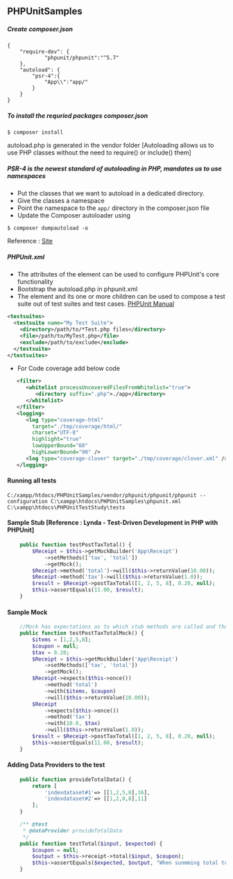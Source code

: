 ## PHPUnitSamples

##### Create composer.json
```
{
    "require-dev": {
            "phpunit/phpunit":"^5.7"
    },
    "autoload": {
        "psr-4":{
            "App\\":"app/"
        }
    }
}
```
##### To install the requried packages composer.json  
```
$ composer install
```

autoload.php is generated in the vendor folder [Autoloading allows us to use PHP classes without the need to require() or include() them]

##### PSR-4 is the newest standard of autoloading in PHP, mandates us to use namespaces
  * Put the classes that we want to autoload in a dedicated directory.
  * Give the classes a namespace
  * Point the namespace to the ```app/``` directory in the composer.json file
  * Update the Composer autoloader using
  ``` 
  $ composer dumpautoload -o
  ```
Reference : [Site](http://phpenthusiast.com/blog/how-to-autoload-with-composer)

##### PHPUnit.xml
* The attributes of the <phpunit> element can be used to configure PHPUnit's core functionality
* Bootstrap the autoload.php in phpunit.xml
* The <testsuites> element and its one or more <testsuite> children can be used to compose a test suite out of test suites and test cases. [PHPUnit Manual](https://phpunit.de/manual/current/en/appendixes.configuration.html)

```xml
<testsuites>
  <testsuite name="My Test Suite">
    <directory>/path/to/*Test.php files</directory>
    <file>/path/to/MyTest.php</file>
    <exclude>/path/to/exclude</exclude>
  </testsuite>
</testsuites>

```
* For Code coverage add below code

```xml
   <filter>
      <whitelist processUncoveredFilesFromWhitelist="true">
         <directory suffix=".php">./app</directory>
      </whitelist>
   </filter>
   <logging>
      <log type="coverage-html"
      	target="./tmp/coverage/html/" 
      	charset="UTF-8" 
        highlight="true" 
        lowUpperBound="60" 	
        highLowerBound="90" />
      <log type="coverage-clover" target="./tmp/coverage/clover.xml" />
   </logging>
```

#### Running all tests
```
C:/xampp/htdocs/PHPUnitSamples/vendor/phpunit/phpunit/phpunit --configuration C:\xampp\htdocs\PHPUnitSamples\phpunit.xml C:\xampp\htdocs\PHPUnitTestStudy\tests
```

#### Sample Stub [Reference : Lynda - Test-Driven Development in PHP with PHPUnit]
```php
    public function testPostTaxTotal() {
        $Receipt = $this->getMockBuilder('App\Receipt')
            ->setMethods(['tax', 'total'])
            ->getMock();
        $Receipt->method('total')->will($this->returnValue(10.00));
        $Receipt->method('tax')->will($this->returnValue(1.0));
        $result = $Receipt->postTaxTotal([1, 2, 5, 8], 0.20, null);
        $this->assertEquals(11.00, $result);
    }
```

#### Sample Mock
```php
    //Mock has expectations as to which stub methods are called and the inputs to the stub methods
    public function testPostTaxTotalMock() {
        $items = [1,2,5,8];
        $coupon = null;
        $tax = 0.20;
        $Receipt = $this->getMockBuilder('App\Receipt')
            ->setMethods(['tax', 'total'])
            ->getMock();
        $Receipt->expects($this->once())
            ->method('total')
            ->with($items, $coupon)
            ->will($this->returnValue(10.00));
        $Receipt
            ->expects($this->once())
            ->method('tax')
            ->with(10.0, $tax)
            ->will($this->returnValue(1.0));
        $result = $Receipt->postTaxTotal([1, 2, 5, 8], 0.20, null);
        $this->assertEquals(11.00, $result);
    }
```

#### Adding Data Providers to the test

```php
    public function provideTotalData() {
        return [
            'indexdataset#1'=> [[1,2,5,8],16],
            'indexdataset#2'=> [[1,2,0,8],11]
        ];
    }

    /** @test
     * @dataProvider provideTotalData
     */
    public function testTotal($input, $expected) {
        $coupon = null;
        $output = $this->receipt->total($input, $coupon);
        $this->assertEquals($expected, $output, "When sunmming total to be {$expected}");
    }
```

